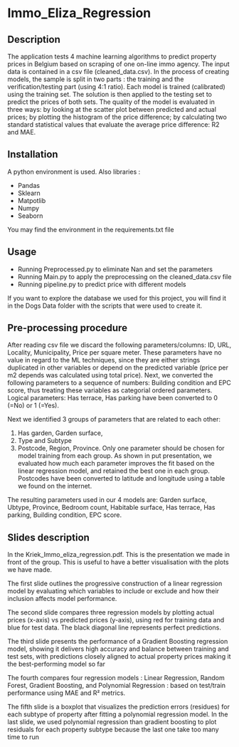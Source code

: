 # Immo_Eliza_Regression

## Description

The application tests 4 machine learning algorithms to predict
property prices in Belgium based on scraping of one on-line immo agency.
The input data is contained in a csv file (cleaned_data.csv).
In the process of creating models, the sample is split in two parts : the training and the verification/testing part (using 4:1 ratio).
Each model is trained (calibrated) using the training set.
The solution is then applied to the testing set to predict the prices of both sets.
The quality of the model is evaluated in three ways:
by looking at the scatter plot between predicted and actual prices;
by plotting the histogram of the price difference;
by calculating two standard statistical values that evaluate the average price difference: R2 and MAE.

## Installation

A python environment is used. 
Also libraries : 
- Pandas
- Sklearn
- Matpotlib
- Numpy
- Seaborn

You may find the environment in the requirements.txt file

## Usage

- Running Preprocessed.py to eliminate Nan and set the parameters
- Running Main.py to apply the preprocessing on the cleaned_data.csv file
- Running pipeline.py to predict price with different models

If you want to explore the database we used for this project, you will find it in the Dogs Data folder with the scripts that were used to create it.


## Pre-processing procedure

After reading csv file we discard the following parameters/columns:
ID, URL, Locality, Municipality, Price per square meter.
These parameters have no value in regard to the ML techniques,
since they are either strings duplicated in other variables or
depend on the predicted variable (price per m2 depends was calculated using total price).
Next, we converted the following parameters to a sequence of numbers:
Building condition and EPC score, thus treating these variables as categorial ordered parameters.
Logical parameters: Has terrace, Has parking have been converted to 0 (=No) or 1 (=Yes).

Next we identified 3 groups of parameters that are related to each other:
1) Has garden, Garden surface,
2) Type and Subtype
3) Postcode, Region, Province.
Only one parameter should be chosen for model training from each group.
As shown in put presentation, we evaluated how much each parameter improves the fit
based on the linear regression model, and retained the best one in each group.
Postcodes have been converted to latitude and longitude using a table we found on the internet.

The resulting parameters used in our 4 models are:
Garden surface, Ubtype, Province, Bedroom count, Habitable surface,
Has terrace, Has parking, Building condition, EPC score.

## Slides description
In the Kriek_Immo_eliza_regression.pdf. This is the presentation we made in front of the group. This is useful to have a better visualisation with the plots we have made. 

The first slide outlines the progressive construction of a linear regression model by evaluating which variables to include or exclude and how their inclusion affects model performance.

The second slide compares three regression models by plotting actual prices (x-axis) vs predicted prices (y-axis), using red for training data and blue for test data. The black diagonal line represents perfect predictions.

The third slide presents the performance of a Gradient Boosting regression model, showing it delivers high accuracy and balance between training and test sets, with predictions closely aligned to actual property prices making it the best-performing model so far

The fourth compares four regression models : Linear Regression, Random Forest, Gradient Boosting, and Polynomial Regression : based on test/train performance using MAE and R² metrics.

The fifth slide is a boxplot that visualizes the prediction errors (residues) for each subtype of property after fitting a polynomial regression model. In the last slide, we used polynomial regression than gradient boosting to plot residuals for each property subtype because the last one take too many time to run
